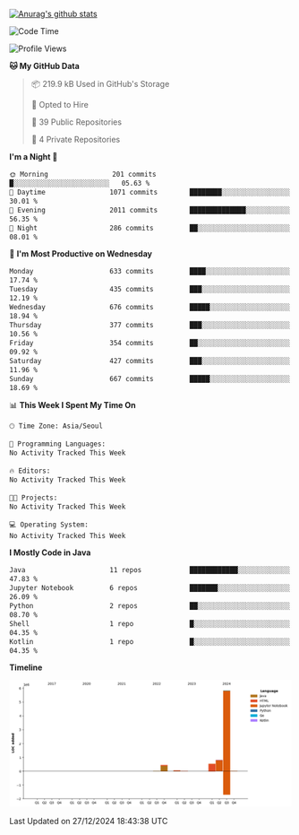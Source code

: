 [![Anurag's github stats](https://github-readme-stats.vercel.app/api?username=hajubal)](https://github.com/anuraghazra/github-readme-stats)

<!--START_SECTION:waka-->
![Code Time](http://img.shields.io/badge/Code%20Time-164%20hrs%2025%20mins-blue)

![Profile Views](http://img.shields.io/badge/Profile%20Views-0-blue)

**🐱 My GitHub Data** 

> 📦 219.9 kB Used in GitHub's Storage 
 > 
> 💼 Opted to Hire
 > 
> 📜 39 Public Repositories 
 > 
> 🔑 4 Private Repositories 
 > 
**I'm a Night 🦉** 

```text
🌞 Morning                201 commits         █░░░░░░░░░░░░░░░░░░░░░░░░   05.63 % 
🌆 Daytime                1071 commits        ████████░░░░░░░░░░░░░░░░░   30.01 % 
🌃 Evening                2011 commits        ██████████████░░░░░░░░░░░   56.35 % 
🌙 Night                  286 commits         ██░░░░░░░░░░░░░░░░░░░░░░░   08.01 % 
```
📅 **I'm Most Productive on Wednesday** 

```text
Monday                   633 commits         ████░░░░░░░░░░░░░░░░░░░░░   17.74 % 
Tuesday                  435 commits         ███░░░░░░░░░░░░░░░░░░░░░░   12.19 % 
Wednesday                676 commits         █████░░░░░░░░░░░░░░░░░░░░   18.94 % 
Thursday                 377 commits         ███░░░░░░░░░░░░░░░░░░░░░░   10.56 % 
Friday                   354 commits         ██░░░░░░░░░░░░░░░░░░░░░░░   09.92 % 
Saturday                 427 commits         ███░░░░░░░░░░░░░░░░░░░░░░   11.96 % 
Sunday                   667 commits         █████░░░░░░░░░░░░░░░░░░░░   18.69 % 
```


📊 **This Week I Spent My Time On** 

```text
🕑︎ Time Zone: Asia/Seoul

💬 Programming Languages: 
No Activity Tracked This Week

🔥 Editors: 
No Activity Tracked This Week

🐱‍💻 Projects: 
No Activity Tracked This Week

💻 Operating System: 
No Activity Tracked This Week
```

**I Mostly Code in Java** 

```text
Java                     11 repos            ████████████░░░░░░░░░░░░░   47.83 % 
Jupyter Notebook         6 repos             ███████░░░░░░░░░░░░░░░░░░   26.09 % 
Python                   2 repos             ██░░░░░░░░░░░░░░░░░░░░░░░   08.70 % 
Shell                    1 repo              █░░░░░░░░░░░░░░░░░░░░░░░░   04.35 % 
Kotlin                   1 repo              █░░░░░░░░░░░░░░░░░░░░░░░░   04.35 % 
```



**Timeline**

![Lines of Code chart](https://raw.githubusercontent.com/hajubal/hajubal/main/assets/bar_graph.png)


 Last Updated on 27/12/2024 18:43:38 UTC
<!--END_SECTION:waka-->